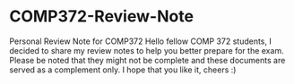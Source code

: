 # COMP372-Review-Note
Personal Review Note for COMP372
Hello fellow COMP 372 students, 
I decided to share my review notes to help you better prepare for the exam. Please be noted that they might not be complete and these documents are served as a complement only. 
I hope that you like it, cheers :)
